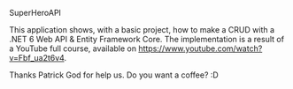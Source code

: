 SuperHeroAPI

This application shows, with a basic project, how to make a CRUD with a .NET 6 Web API & Entity Framework Core. The implementation is a result of a YouTube full course, available on https://www.youtube.com/watch?v=Fbf_ua2t6v4.

Thanks Patrick God for help us. Do you want a coffee? :D

